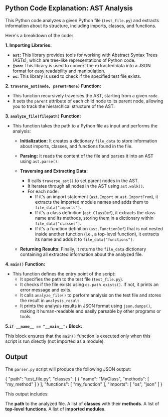 ## Python Code Explanation: AST Analysis

This Python code analyzes a given Python file (`test_file.py`) and extracts information about its structure, including imports, classes, and functions.

Here's a breakdown of the code:

**1. Importing Libraries:**

* **`ast`:** This library provides tools for working with Abstract Syntax Trees (ASTs), which are tree-like representations of Python code.
* **`json`:** This library is used to convert the extracted data into a JSON format for easy readability and manipulation.
* **`os`:** This library is used to check if the specified test file exists.

**2. `traverse_ast(node, parent=None)` Function:**

* This function recursively traverses the AST, starting from a given `node`.
* It sets the `parent` attribute of each child node to its parent node, allowing you to track the hierarchical structure of the AST.

**3. `analyze_file(filepath)` Function:**

* This function takes the path to a Python file as input and performs the analysis:
  * **Initialization:** It creates a dictionary `file_data` to store information about imports, classes, and functions found in the file.
  * **Parsing:** It reads the content of the file and parses it into an AST using `ast.parse()`.
  * **Traversing and Extracting Data:**
    * It calls `traverse_ast()` to set parent nodes in the AST.
    * It iterates through all nodes in the AST using `ast.walk()`.
    * For each node:
      * If it's an import statement (`ast.Import` or `ast.ImportFrom`), it extracts the imported module names and adds them to `file_data["imports"]`.
      * If it's a class definition (`ast.ClassDef`), it extracts the class name and its methods, storing them in a dictionary within `file_data["classes"]`.
      * If it's a function definition (`ast.FunctionDef`) that is not nested inside another function (i.e., a top-level function), it extracts its name and adds it to `file_data["functions"]`.

  * **Returning Results:** Finally, it returns the `file_data` dictionary containing all extracted information about the analyzed file.

**4. `main()` Function:**

* This function defines the entry point of the script:
  * It specifies the path to the test file (`test_file.py`).
  * It checks if the file exists using `os.path.exists()`. If not, it prints an error message and exits.
  * It calls `analyze_file()` to perform analysis on the test file and stores the result in `analysis_result`.
  * It prints the analysis results in JSON format using `json.dumps()`, making it human-readable and easily parsable by other programs or tools.

**5.`if __name__ == "__main__":` Block:**

This block ensures that  the  `main()` function is executed only when this script is run directly (not imported as a module).

## Output

The `parser.py` script will produce the following JSON output:

{
    "path": "test_file.py",
    "classes": [
        {
            "name": "MyClass",
            "methods": [
                "my_method"
            ]
        }
    ],
    "functions": [
        "my_function"
    ],
    "imports": [
        "os",
        "json"
    ]
}

This output includes:

The **path** to the analyzed file.
A list of **classes** with their **methods**.
A list of **top-level functions**.
A list of **imported modules**.
